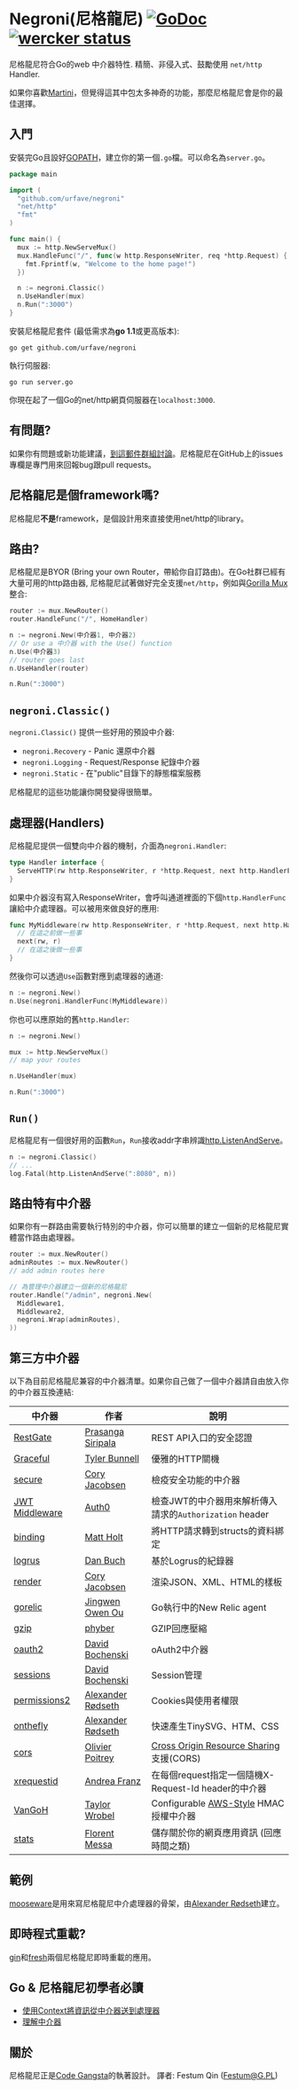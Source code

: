 # Negroni(尼格龍尼) [![GoDoc](https://godoc.org/github.com/urfave/negroni?status.svg)](http://godoc.org/github.com/urfave/negroni) [![wercker status](https://app.wercker.com/status/13688a4a94b82d84a0b8d038c4965b61/s "wercker status")](https://app.wercker.com/project/bykey/13688a4a94b82d84a0b8d038c4965b61)

尼格龍尼符合Go的web 中介器特性. 精簡、非侵入式、鼓勵使用 `net/http`  Handler.

如果你喜歡[Martini](http://github.com/go-martini/martini)，但覺得這其中包太多神奇的功能，那麼尼格龍尼會是你的最佳選擇。

## 入門

安裝完Go且設好[GOPATH](http://golang.org/doc/code.html#GOPATH)，建立你的第一個`.go`檔。可以命名為`server.go`。

~~~ go
package main

import (
  "github.com/urfave/negroni"
  "net/http"
  "fmt"
)

func main() {
  mux := http.NewServeMux()
  mux.HandleFunc("/", func(w http.ResponseWriter, req *http.Request) {
    fmt.Fprintf(w, "Welcome to the home page!")
  })

  n := negroni.Classic()
  n.UseHandler(mux)
  n.Run(":3000")
}
~~~

安裝尼格龍尼套件 (最低需求為**go 1.1**或更高版本):
~~~
go get github.com/urfave/negroni
~~~

執行伺服器:
~~~
go run server.go
~~~

你現在起了一個Go的net/http網頁伺服器在`localhost:3000`.

## 有問題?
如果你有問題或新功能建議，[到這郵件群組討論](https://groups.google.com/forum/#!forum/negroni-users)。尼格龍尼在GitHub上的issues專欄是專門用來回報bug跟pull requests。

## 尼格龍尼是個framework嗎?
尼格龍尼**不是**framework，是個設計用來直接使用net/http的library。

## 路由?
尼格龍尼是BYOR (Bring your own Router，帶給你自訂路由)。在Go社群已經有大量可用的http路由器, 尼格龍尼試著做好完全支援`net/http`，例如與[Gorilla Mux](http://github.com/gorilla/mux)整合:

~~~ go
router := mux.NewRouter()
router.HandleFunc("/", HomeHandler)

n := negroni.New(中介器1, 中介器2)
// Or use a 中介器 with the Use() function
n.Use(中介器3)
// router goes last
n.UseHandler(router)

n.Run(":3000")
~~~

## `negroni.Classic()`
`negroni.Classic()` 提供一些好用的預設中介器:

* `negroni.Recovery` - Panic 還原中介器
* `negroni.Logging` - Request/Response 紀錄中介器
* `negroni.Static` - 在"public"目錄下的靜態檔案服務

尼格龍尼的這些功能讓你開發變得很簡單。

## 處理器(Handlers)
尼格龍尼提供一個雙向中介器的機制，介面為`negroni.Handler`:

~~~ go
type Handler interface {
  ServeHTTP(rw http.ResponseWriter, r *http.Request, next http.HandlerFunc)
}
~~~

如果中介器沒有寫入ResponseWriter，會呼叫通道裡面的下個`http.HandlerFunc`讓給中介處理器。可以被用來做良好的應用:

~~~ go
func MyMiddleware(rw http.ResponseWriter, r *http.Request, next http.HandlerFunc) {
  // 在這之前做一些事
  next(rw, r)
  // 在這之後做一些事
}
~~~

然後你可以透過`Use`函數對應到處理器的通道:

~~~ go
n := negroni.New()
n.Use(negroni.HandlerFunc(MyMiddleware))
~~~

你也可以應原始的舊`http.Handler`:

~~~ go
n := negroni.New()

mux := http.NewServeMux()
// map your routes

n.UseHandler(mux)

n.Run(":3000")
~~~

## `Run()`
尼格龍尼有一個很好用的函數`Run`，`Run`接收addr字串辨識[http.ListenAndServe](http://golang.org/pkg/net/http#ListenAndServe)。

~~~ go
n := negroni.Classic()
// ...
log.Fatal(http.ListenAndServe(":8080", n))
~~~

## 路由特有中介器
如果你有一群路由需要執行特別的中介器，你可以簡單的建立一個新的尼格龍尼實體當作路由處理器。

~~~ go
router := mux.NewRouter()
adminRoutes := mux.NewRouter()
// add admin routes here

// 為管理中介器建立一個新的尼格龍尼
router.Handle("/admin", negroni.New(
  Middleware1,
  Middleware2,
  negroni.Wrap(adminRoutes),
))
~~~

## 第三方中介器

以下為目前尼格龍尼兼容的中介器清單。如果你自己做了一個中介器請自由放入你的中介器互換連結:

| 中介器 | 作者 | 說明 |
| -----------|--------|-------------|
| [RestGate](https://github.com/pjebs/restgate) | [Prasanga Siripala](https://github.com/pjebs) | REST API入口的安全認證 |
| [Graceful](https://github.com/stretchr/graceful) | [Tyler Bunnell](https://github.com/tylerb) | 優雅的HTTP關機 |
| [secure](https://github.com/unrolled/secure) | [Cory Jacobsen](https://github.com/unrolled) | 檢疫安全功能的中介器 |
| [JWT Middleware](https://github.com/auth0/go-jwt-middleware) | [Auth0](https://github.com/auth0) | 檢查JWT的中介器用來解析傳入請求的`Authorization` header |
| [binding](https://github.com/mholt/binding) | [Matt Holt](https://github.com/mholt) | 將HTTP請求轉到structs的資料綁定 |
| [logrus](https://github.com/meatballhat/negroni-logrus) | [Dan Buch](https://github.com/meatballhat) | 基於Logrus的紀錄器 |
| [render](https://github.com/unrolled/render) | [Cory Jacobsen](https://github.com/unrolled) | 渲染JSON、XML、HTML的樣板 |
| [gorelic](https://github.com/jingweno/negroni-gorelic) | [Jingwen Owen Ou](https://github.com/jingweno) | Go執行中的New Relic agent |
| [gzip](https://github.com/phyber/negroni-gzip) | [phyber](https://github.com/phyber) | GZIP回應壓縮 |
| [oauth2](https://github.com/goincremental/negroni-oauth2) | [David Bochenski](https://github.com/bochenski) | oAuth2中介器 |
| [sessions](https://github.com/goincremental/negroni-sessions) | [David Bochenski](https://github.com/bochenski) | Session管理 |
| [permissions2](https://github.com/xyproto/permissions2) | [Alexander Rødseth](https://github.com/xyproto) | Cookies與使用者權限 |
| [onthefly](https://github.com/xyproto/onthefly) | [Alexander Rødseth](https://github.com/xyproto) | 快速產生TinySVG、HTM、CSS |
| [cors](https://github.com/rs/cors) | [Olivier Poitrey](https://github.com/rs) | [Cross Origin Resource Sharing](http://www.w3.org/TR/cors/) 支援(CORS) |
| [xrequestid](https://github.com/pilu/xrequestid) | [Andrea Franz](https://github.com/pilu) | 在每個request指定一個隨機X-Request-Id header的中介器 |
| [VanGoH](https://github.com/auroratechnologies/vangoh) | [Taylor Wrobel](https://github.com/twrobel3) | Configurable [AWS-Style](http://docs.aws.amazon.com/AmazonS3/latest/dev/RESTAuthentication.html) HMAC 授權中介器 |
| [stats](https://github.com/thoas/stats) | [Florent Messa](https://github.com/thoas) | 儲存關於你的網頁應用資訊 (回應時間之類) |

## 範例
[mooseware](https://github.com/xyproto/mooseware)是用來寫尼格龍尼中介處理器的骨架，由[Alexander Rødseth](https://github.com/xyproto)建立。

## 即時程式重載?
[gin](https://github.com/codegangsta/gin)和[fresh](https://github.com/pilu/fresh)兩個尼格龍尼即時重載的應用。

## Go & 尼格龍尼初學者必讀

* [使用Context將資訊從中介器送到處理器](http://elithrar.github.io/article/map-string-interface/)
* [理解中介器](http://mattstauffer.co/blog/laravel-5.0-middleware-replacing-filters)

## 關於

尼格龍尼正是[Code Gangsta](http://codegangsta.io/)的執著設計。
譯者: Festum Qin (Festum@G.PL)

